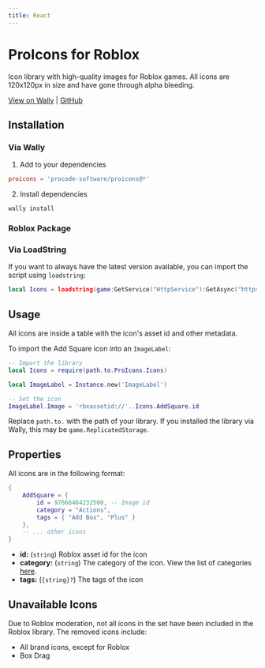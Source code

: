 ```yaml
---
title: React
---
```


# ProIcons for Roblox
Icon library with high-quality images for Roblox games. All icons are 120x120px in size and have gone through alpha bleeding.

[View on Wally](https://wally.run/package/procode-software/proicons) |
[GitHub](https://github.com/ProCode-Software/proicons/tree/main/packages/proicons-roblox)

## Installation
<!-- #region install-roblox -->
### Via Wally
1. Add to your dependencies
```toml
proicons = 'procode-software/proicons@*'
```
2. Install dependencies
```shell
wally install
```
### Roblox Package

### Via LoadString
If you want to always have the latest version available, you can import the script using `loadstring`:
```lua
local Icons = loadstring(game:GetService("HttpService"):GetAsync("https://github.com/ProCode-Software/proicons/blob/main/packages/proicons-roblox/src/ProIcons.luau", true))()
```
<!-- #endregion install-roblox -->

## Usage
All icons are inside a table with the icon's asset id and other metadata.

To import the Add Square icon into an `ImageLabel`:
```lua
-- Import the library
local Icons = require(path.to.ProIcons.Icons)

local ImageLabel = Instance.new('ImageLabel')

-- Set the icon
ImageLabel.Image = 'rbxassetid://'..Icons.AddSquare.id
```
Replace `path.to.` with the path of your library. If you installed the library via Wally, this may be `game.ReplicatedStorage`.

## Properties
All icons are in the following format:
```lua
{
    AddSquare = {
        id = 97666464232500, -- Image id
        category = "Actions",
        tags = { "Add Box", "Plus" }
    },
    -- ... other icons
}
```

- **id:** (`string`) Roblox asset id for the icon
- **category:** (`string`) The category of the icon. View the list of categories [here](https://github.com/ProCode-Software/proicons/blob/main/src/categories.ts).
- **tags:** (`{string}?`) The tags of the icon

## Unavailable Icons
Due to Roblox moderation, not all icons in the set have been included in the Roblox library. The removed icons include:
- All brand icons, except for Roblox
- Box Drag